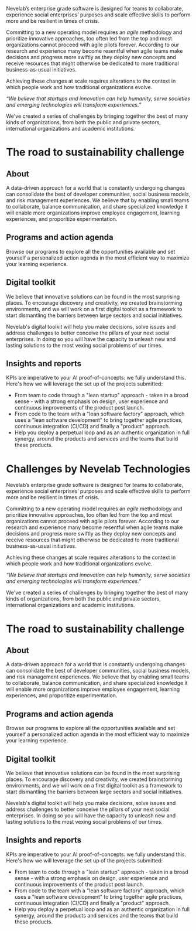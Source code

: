 Nevelab’s enterprise grade software is designed for teams to collaborate, experience social enterprises’ purposes and scale effective skills to perform more and be resilient in times of crisis.

Committing to a new operating model requires an <i>agile</i> methodology and prioritize innovative approaches, too often led from the top and most organizations cannot proceed with agile pilots forever. 
According to our research and experience many become resentful when agile teams make decisions and progress more swiftly as they deploy new concepts and receive resources that might otherwise be dedicated to more traditional business-as-usual initiatives.

Achieving these changes at scale requires alterations to the context in which people work and how traditional organizations evolve.

<i align="center">“We believe that startups and innovation can help humanity, serve societies and emerging technologies will transform experiences.”</i>

We've created a series of challenges by bringing together the best of many kinds of organizations, from both the public and private sectors, international organizations and academic institutions.


<h1>The road to sustainability challenge</h1>

## About
A data-driven approach for a world that is constantly undergoing changes can consolidate the best of developer communities, social business models, and risk management experiences. We believe that by enabling small teams to collaborate, balance communication, and share specialized knowledge it will enable more organizations improve employee engagement, learning experiences, and proporitize experimentation. 

## Programs and action agenda
Browse our programs to explore all the opportunities available and set yourself a personalized action agenda in the most efficient way to maximize your learning experience.

## Digital toolkit
We believe that innovative solutions can be found in the most surprising places. To encourage discovery and creativity, we created brainstorming environments, and we will work on a first digital toolkit as a framework to start dismantling the barriers between large sectors and social initiatives.  

Nevelab's digital toolkit will help you make decisions, solve issues and address challenges to better conceive the pillars of your next social enterprises. 
In doing so you will have the capacity to unleash new and lasting solutions to the most vexing social problems of our times.

## Insights and reports
KPIs are imperative to your AI proof-of-concepts: we fully understand this. 
Here's how we will leverage the set up of the projects submitted:
- From team to code through a "lean startup" approach - taken in a broad sense - with a strong emphasis on design, user experience and continuous improvements of the product post launch.
- From code to the team with a "lean software factory" approach, which uses a "lean software development" to bring together agile practices, continuous integration (CI/CD) and finally a "product" approach.
- Help you deploy a perpetual loop and as an authentic organization in full synergy, around the products and services and the teams that build these products.


# Challenges by Nevelab Technologies
Nevelab’s enterprise grade software is designed for teams to collaborate, experience social enterprises’ purposes and scale effective skills to perform more and be resilient in times of crisis.

Committing to a new operating model requires an <i>agile</i> methodology and prioritize innovative approaches, too often led from the top and most organizations cannot proceed with agile pilots forever. 
According to our research and experience many become resentful when agile teams make decisions and progress more swiftly as they deploy new concepts and receive resources that might otherwise be dedicated to more traditional business-as-usual initiatives.

Achieving these changes at scale requires alterations to the context in which people work and how traditional organizations evolve.

<i align="center">“We believe that startups and innovation can help humanity, serve societies and emerging technologies will transform experiences.”</i>

We've created a series of challenges by bringing together the best of many kinds of organizations, from both the public and private sectors, international organizations and academic institutions.

<h1>The road to sustainability challenge</h1>

## About
A data-driven approach for a world that is constantly undergoing changes can consolidate the best of developer communities, social business models, and risk management experiences. We believe that by enabling small teams to collaborate, balance communication, and share specialized knowledge it will enable more organizations improve employee engagement, learning experiences, and proporitize experimentation. 

## Programs and action agenda
Browse our programs to explore all the opportunities available and set yourself a personalized action agenda in the most efficient way to maximize your learning experience.

## Digital toolkit
We believe that innovative solutions can be found in the most surprising places. To encourage discovery and creativity, we created brainstorming environments, and we will work on a first digital toolkit as a framework to start dismantling the barriers between large sectors and social initiatives.  

Nevelab's digital toolkit will help you make decisions, solve issues and address challenges to better conceive the pillars of your next social enterprises. 
In doing so you will have the capacity to unleash new and lasting solutions to the most vexing social problems of our times.

## Insights and reports
KPIs are imperative to your AI proof-of-concepts: we fully understand this. 
Here's how we will leverage the set up of the projects submitted:
- From team to code through a "lean startup" approach - taken in a broad sense - with a strong emphasis on design, user experience and continuous improvements of the product post launch.
- From code to the team with a "lean software factory" approach, which uses a "lean software development" to bring together agile practices, continuous integration (CI/CD) and finally a "product" approach.
- Help you deploy a perpetual loop and as an authentic organization in full synergy, around the products and services and the teams that build these products.


